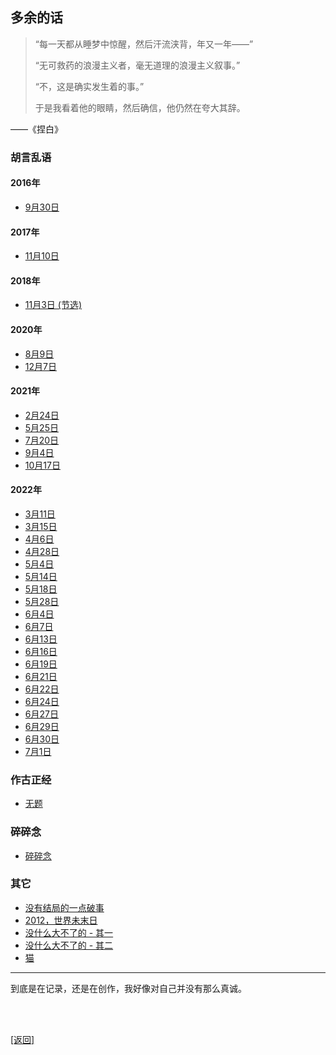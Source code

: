 ## 多余的话

> “每一天都从睡梦中惊醒，然后汗流浃背，年又一年——”
>
> “无可救药的浪漫主义者，毫无道理的浪漫主义叙事。”
>
> “不，这是确实发生着的事。”
>
> 于是我看着他的眼睛，然后确信，他仍然在夸大其辞。

——《捏白》

### 胡言乱语

#### 2016年

- [9月30日](../../resources/proses/多余的话/胡言乱语/胡言乱语_2016年9月30日.md)

#### 2017年

- [11月10日](../../resources/proses/多余的话/胡言乱语/胡言乱语_2017年11月10日.md)

#### 2018年

- [11月3日 (节选)](../../resources/proses/多余的话/胡言乱语/胡言乱语_2018年11月3日_节选.md)

#### 2020年

- [8月9日](../../resources/proses/多余的话/胡言乱语/胡言乱语_2020年8月9日.md)
- [12月7日](../../resources/proses/多余的话/胡言乱语/胡言乱语_2020年12月7日.md)

#### 2021年

- [2月24日](../../resources/proses/多余的话/胡言乱语/胡言乱语_2021年2月24日.md)
- [5月25日](../../resources/proses/多余的话/胡言乱语/胡言乱语_2021年5月25日.md)
- [7月20日](../../resources/proses/多余的话/胡言乱语/胡言乱语_2021年7月20日.md)
- [9月4日](../../resources/proses/多余的话/胡言乱语/胡言乱语_2021年9月4日.md)
- [10月17日](../../resources/proses/多余的话/胡言乱语/胡言乱语_2021年10月17日.md)

#### 2022年

- [3月11日](../../resources/proses/多余的话/胡言乱语/胡言乱语_2022年3月11日.md)
- [3月15日](../../resources/proses/多余的话/胡言乱语/胡言乱语_2022年3月15日.md)
- [4月6日](../../resources/proses/多余的话/胡言乱语/胡言乱语_2022年4月6日.md)
- [4月28日](../../resources/proses/多余的话/胡言乱语/胡言乱语_2022年4月28日.md)
- [5月4日](../../resources/proses/多余的话/胡言乱语/胡言乱语_2022年5月4日.md)
- [5月14日](../../resources/proses/多余的话/胡言乱语/胡言乱语_2022年5月14日.md)
- [5月18日](../../resources/proses/多余的话/胡言乱语/胡言乱语_2022年5月18日.md)
- [5月28日](../../resources/proses/多余的话/胡言乱语/胡言乱语_2022年5月28日.md)
- [6月4日](../../resources/proses/多余的话/胡言乱语/胡言乱语_2022年6月4日.md)
- [6月7日](../../resources/proses/多余的话/胡言乱语/胡言乱语_2022年6月7日.md)
- [6月13日](../../resources/proses/多余的话/胡言乱语/胡言乱语_2022年6月13日.md)
- [6月16日](../../resources/proses/多余的话/胡言乱语/胡言乱语_2022年6月16日.md)
- [6月19日](../../resources/proses/多余的话/胡言乱语/胡言乱语_2022年6月19日.md)
- [6月21日](../../resources/proses/多余的话/胡言乱语/胡言乱语_2022年6月21日.md)
- [6月22日](../../resources/proses/多余的话/胡言乱语/胡言乱语_2022年6月22日.md)
- [6月24日](../../resources/proses/多余的话/胡言乱语/胡言乱语_2022年6月24日.md)
- [6月27日](../../resources/proses/多余的话/胡言乱语/胡言乱语_2022年6月27日.md)
- [6月29日](../../resources/proses/多余的话/胡言乱语/胡言乱语_2022年6月29日.md)
- [6月30日](../../resources/proses/多余的话/胡言乱语/胡言乱语_2022年6月30日.md)
- [7月1日](../../resources/proses/多余的话/胡言乱语/胡言乱语_2022年7月1日.md)

### 作古正经

- [无题](../../resources/proses/多余的话/作古正经/无题.md)

### 碎碎念

- [碎碎念](../../resources/proses/多余的话/碎碎念/碎碎念.md)

### 其它

- [没有结局的一点破事](../../resources/proses/多余的话/其它/没有结局的一点破事.md)
- [2012，世界未末日](../../resources/proses/多余的话/其它/2012_世界未末日.md)
- [没什么大不了的 - 其一](../../resources/proses/多余的话/其它/没什么大不了的_其一.md)
- [没什么大不了的 - 其二](../../resources/proses/多余的话/其它/没什么大不了的_其二.md)
- [猫](../../resources/proses/多余的话/其它/猫.md)

------

到底是在记录，还是在创作，我好像对自己并没有那么真诚。

<br>

<br>

[[返回]](../../index.md)
